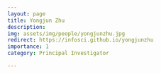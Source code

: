 ```yaml
---
layout: page
title: Yongjun Zhu
description:
img: assets/img/people/yongjunzhu.jpg
redirect: https://infosci.github.io/yongjunzhu
importance: 1
category: Principal Investigator

---
```


